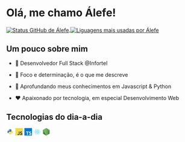 # Olá, me chamo Álefe!

<a href="https://github.com/devalefe/github-readme-stats-vercel">
<img width="54.2%" align="center" src="https://github-readme-stats-vercel-26n4wrzbe-devalefe.vercel.app/api?username=devalefe&show_icons=true&include_all_commits=true&theme=dracula&hide_border=true&locale=pt-br" alt="Status GitHub de Álefe" />
</a>

<a href="https://github.com/devalefe/github-readme-stats-vercel">
<img width="45.3%" align="center" src="https://github-readme-stats-vercel-26n4wrzbe-devalefe.vercel.app/api/top-langs/?username=devalefe&show_icons=true&theme=dracula&layout=compact&hide_border=true&locale=pt-br" alt="Liguagens mais usadas por Álefe" />
</a>

## **Um pouco sobre mim**

- 💼 Desenvolvedor Full Stack @Infortel

- 🎯 Foco e determinação, é o que me descreve

- 🧠 Aprofundando meus conhecimentos em Javascript & Python

- ❤️ Apaixonado por tecnologia, em especial Desenvolvimento Web

## **Tecnologias do dia-a-dia**

<code title="Python"><img height="20" alt="Python" src="https://raw.githubusercontent.com/github/explore/5c058a388828bb5fde0bcafd4bc867b5bb3f26f3/topics/python/python.png"></code>
<code title="Javascript"><img height="20" alt="Javascript" src="https://raw.githubusercontent.com/github/explore/80688e429a7d4ef2fca1e82350fe8e3517d3494d/topics/javascript/javascript.png"></code>
<code title="Typescript"><img height="20" alt="Typescript" src="https://raw.githubusercontent.com/github/explore/80688e429a7d4ef2fca1e82350fe8e3517d3494d/topics/typescript/typescript.png"></code>
<code title="React JS"><img height="20" alt="React JS" src="https://raw.githubusercontent.com/github/explore/80688e429a7d4ef2fca1e82350fe8e3517d3494d/topics/react/react.png"></code>
<code title="Node JS"><img height="20" alt="Node JS" src="https://raw.githubusercontent.com/github/explore/80688e429a7d4ef2fca1e82350fe8e3517d3494d/topics/nodejs/nodejs.png"></code>
